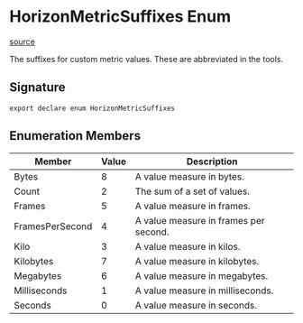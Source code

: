 # HorizonMetricSuffixes Enum

[source](https://developers.meta.com/horizon-worlds/reference/2.0.0/performance_horizonmetricsuffixes)

The suffixes for custom metric values. These are abbreviated in the tools.

## Signature

```
export declare enum HorizonMetricSuffixes
```

## Enumeration Members

| Member | Value | Description |
| --- | --- | --- |
| Bytes | 8 | A value measure in bytes. |
| Count | 2 | The sum of a set of values. |
| Frames | 5 | A value measure in frames. |
| FramesPerSecond | 4 | A value measure in frames per second. |
| Kilo | 3 | A value measure in kilos. |
| Kilobytes | 7 | A value measure in kilobytes. |
| Megabytes | 6 | A value measure in megabytes. |
| Milliseconds | 1 | A value measure in milliseconds. |
| Seconds | 0 | A value measure in seconds. |